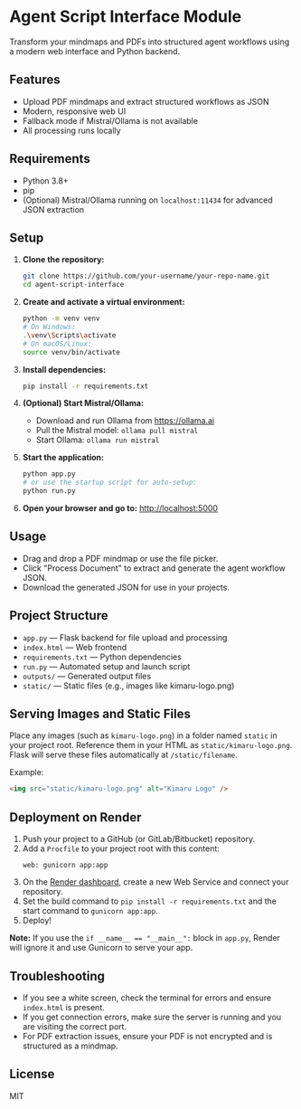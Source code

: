 # Agent Script Interface Module

Transform your mindmaps and PDFs into structured agent workflows using a modern web interface and Python backend.

## Features
- Upload PDF mindmaps and extract structured workflows as JSON
- Modern, responsive web UI
- Fallback mode if Mistral/Ollama is not available
- All processing runs locally

## Requirements
- Python 3.8+
- pip
- (Optional) Mistral/Ollama running on `localhost:11434` for advanced JSON extraction

## Setup

1. **Clone the repository:**
   ```sh
   git clone https://github.com/your-username/your-repo-name.git
   cd agent-script-interface
   ```

2. **Create and activate a virtual environment:**
   ```sh
   python -m venv venv
   # On Windows:
   .\venv\Scripts\activate
   # On macOS/Linux:
   source venv/bin/activate
   ```

3. **Install dependencies:**
   ```sh
   pip install -r requirements.txt
   ```

4. **(Optional) Start Mistral/Ollama:**
   - Download and run Ollama from https://ollama.ai
   - Pull the Mistral model: `ollama pull mistral`
   - Start Ollama: `ollama run mistral`


5. **Start the application:**
   ```sh
   python app.py
   # or use the startup script for auto-setup:
   python run.py
   ```

6. **Open your browser and go to:**
   [http://localhost:5000](http://localhost:5000)

## Usage
- Drag and drop a PDF mindmap or use the file picker.
- Click "Process Document" to extract and generate the agent workflow JSON.
- Download the generated JSON for use in your projects.


## Project Structure
- `app.py` — Flask backend for file upload and processing
- `index.html` — Web frontend
- `requirements.txt` — Python dependencies
- `run.py` — Automated setup and launch script
- `outputs/` — Generated output files
- `static/` — Static files (e.g., images like kimaru-logo.png)
## Serving Images and Static Files

Place any images (such as `kimaru-logo.png`) in a folder named `static` in your project root. Reference them in your HTML as `static/kimaru-logo.png`. Flask will serve these files automatically at `/static/filename`.

Example:
```html
<img src="static/kimaru-logo.png" alt="Kimaru Logo" />
```

## Deployment on Render

1. Push your project to a GitHub (or GitLab/Bitbucket) repository.
2. Add a `Procfile` to your project root with this content:
   ```
   web: gunicorn app:app
   ```
3. On the [Render dashboard](https://dashboard.render.com/), create a new Web Service and connect your repository.
4. Set the build command to `pip install -r requirements.txt` and the start command to `gunicorn app:app`.
5. Deploy!

**Note:** If you use the `if __name__ == "__main__":` block in `app.py`, Render will ignore it and use Gunicorn to serve your app.

## Troubleshooting
- If you see a white screen, check the terminal for errors and ensure `index.html` is present.
- If you get connection errors, make sure the server is running and you are visiting the correct port.
- For PDF extraction issues, ensure your PDF is not encrypted and is structured as a mindmap.

## License
MIT
